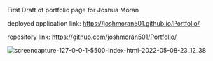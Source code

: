 First Draft of portfolio page for Joshua Moran

deployed application link: https://joshmoran501.github.io/Portfolio/

repository link: https://github.com/joshmoran501/Portfolio/

![screencapture-127-0-0-1-5500-index-html-2022-05-08-23_12_38](https://user-images.githubusercontent.com/104108180/167334823-05736161-9d1d-421c-a7b0-d402fb7c7b6d.png)
